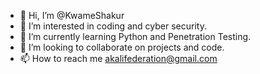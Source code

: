 - 👋 Hi, I’m @KwameShakur
- 👀 I’m interested in coding and cyber security.
- 🌱 I’m currently learning Python and Penetration Testing.
- 💞️ I’m looking to collaborate on projects and code.
- 📫 How to reach me akalifederation@gmail.com

<!---
KwameShakur/KwameShakur is a ✨ special ✨ repository because its `README.md` (this file) appears on your GitHub profile.
You can click the Preview link to take a look at your changes.
--->
